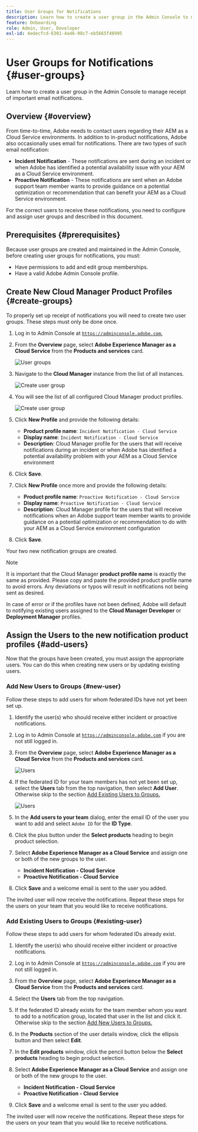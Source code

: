 ```yaml
---
title: User Groups for Notifications
description: Learn how to create a user group in the Admin Console to manage receipt of important email notifications.
feature: Onboarding
role: Admin, User, Developer
exl-id: 4edecfcd-6301-4a46-98c7-eb5665f48995
---
```

# User Groups for Notifications {#user-groups}

Learn how to create a user group in the Admin Console to manage receipt of important email notifications.

## Overview {#overview}

From time-to-time, Adobe needs to contact users regarding their AEM as a Cloud Service environments. In addition to in-product notifications, Adobe also occasionally uses email for notifications. There are two types of such email notification:

* **Incident Notification** - These notifications are sent during an incident or when Adobe has identified a potential availability issue with your AEM as a Cloud Service environment.
* **Proactive Notification** - These notifications are sent when an Adobe support team member wants to provide guidance on a potential optimization or recommendation that can benefit your AEM as a Cloud Service environment.

For the correct users to receive these notifications, you need to configure and assign user groups and described in this document.

## Prerequisites {#prerequisites}

Because user groups are created and maintained in the Admin Console, before creating user groups for notifications, you must:

* Have permissions to add and edit group memberships.
* Have a valid Adobe Admin Console profile.

## Create New Cloud Manager Product Profiles {#create-groups}

To properly set up receipt of notifications you will need to create two user groups. These steps must only be done once.

1. Log in to Admin Console at [`https://adminconsole.adobe.com`.](https://adminconsole.adobe.com)

1. From the **Overview** page, select **Adobe Experience Manager as a Cloud Service** from the **Products and services** card.

   ![User groups](assets/products_services.png)

1. Navigate to the **Cloud Manager** instance from the list of all instances.

     ![Create user group](assets/cloud_manager_instance.png)

1. You will see the list of all configured Cloud Manager product profiles.

    ![Create user group](assets/cloud_manager_profiles.png)

1. Click **New Profile** and provide the following details:

   * **Product profile name**: `Incident Notification - Cloud Service`
   * **Display name**: `Incident Notification - Cloud Service`
   * **Description**: Cloud Manager profile for the users that will receive notifications during an incident or when Adobe has identified a potential availability problem with your AEM as a Cloud Service environment

1. Click **Save**.

1. Click **New Profile** once more and provide the following details:

   * **Product profile name**: `Proactive Notification - Cloud Service`
   * **Display name**: `Proactive Notification - Cloud Service`
   * **Description**: Cloud Manager profile for the users that will receive notifications when an Adobe support team member wants to provide guidance on a potential optimization or recommendation to do with your AEM as a Cloud Service environment configuration

1. Click **Save**.

Your two new notification groups are created.

>[!NOTE]
>
>It is important that the Cloud Manager **product profile name** is exactly the same as provided. Please copy and paste the provided product profile name to avoid errors. Any deviations or typos will result in notifications not being sent as desired.
>
>In case of error or if the profiles have not been defined, Adobe will default to notifying existing users assigned to the **Cloud Manager Developer** or **Deployment Manager** profiles.

## Assign the  Users to the new notification product profiles {#add-users}

Now that the groups have been created, you must assign the appropriate users. You can do this when creating new users or by updating existing users.

### Add New Users to Groups {#new-user}

Follow these steps to add users for whom federated IDs have not yet been set up.

1. Identify the user(s) who should receive either incident or proactive notifications.

1. Log in to Admin Console at [`https://adminconsole.adobe.com`](https://adminconsole.adobe.com) if you are not still logged in.

1. From the **Overview** page, select **Adobe Experience Manager as a Cloud Service** from the **Products and services** card.

   ![Users](assets/product_services.png)

1. If the federated ID for your team members has not yet been set up, select the **Users** tab from the top navigation, then select **Add User**. Otherwise skip to the section [Add Existing Users to Groups.](#existing-users)

   ![Users](assets/cloud_manager_add_user.png)

1. In the **Add users to your team** dialog, enter the email ID of the user you want to add and select `Adobe ID` for the **ID Type**. 

1. Click the plus button under the **Select products** heading to begin product selection.

1. Select **Adobe Experience Manager as a Cloud Service** and assign one or both of the new groups to the user.

   * **Incident Notification - Cloud Service**
   * **Proactive Notification - Cloud Service**

1. Click **Save** and a welcome email is sent to the user you added.

The invited user will now receive the notifications. Repeat these steps for the users on your team that you would like to receive notifications.

### Add Existing Users to Groups {#existing-user}

Follow these steps to add users for whom federated IDs already exist.

1. Identify the user(s) who should receive either incident or proactive notifications.

1. Log in to Admin Console at [`https://adminconsole.adobe.com`](https://adminconsole.adobe.com) if you are not still logged in.

1. From the **Overview** page, select **Adobe Experience Manager as a Cloud Service** from the **Products and services** card.

1. Select the **Users** tab from the top navigation.

1. If the federated ID already exists for the team member whom you want to add to a notification group, located that user in the list and click it. Otherwise skip to the section [Add New Users to Groups.](#add-user)

1. In the **Products** section of the user details window, click the ellipsis button and then select **Edit**.

1. In the **Edit products** window, click the pencil button below the **Select products** heading to begin product selection.

1. Select **Adobe Experience Manager as a Cloud Service** and assign one or both of the new groups to the user.

   * **Incident Notification - Cloud Service**
   * **Proactive Notification - Cloud Service**

1. Click **Save** and a welcome email is sent to the user you added.

The invited user will now receive the notifications. Repeat these steps for the users on your team that you would like to receive notifications.

